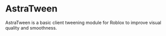 # AstraTween
AstraTween is a basic client tweening module for Roblox to improve visual quality and smoothness.
